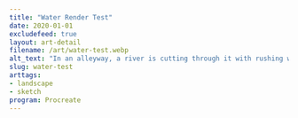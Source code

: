 ```yaml
---
title: "Water Render Test"
date: 2020-01-01
excludefeed: true
layout: art-detail
filename: /art/water-test.webp
alt_text: "In an alleyway, a river is cutting through it with rushing water when it ends abruptly into a waterfill. On the sidewalks, visible puddles can be seen and the water is casting light onto the nearby buildings."
slug: water-test
arttags:
- landscape
- sketch
program: Procreate
---
```

